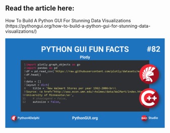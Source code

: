 <h2>Read the article here:</h2> 
How To Build A Python GUI For Stunning Data Visualizations (https://pythongui.org/how-to-build-a-python-gui-for-stunning-data-visualizations/)

![alt text](https://github.com/MuhammadAzizulHakim/pythongui.orgRepo_Python4Delphi-Python-Libraries/blob/main/Article35%20-%20Plotly/blob/blogBanner3.png)
